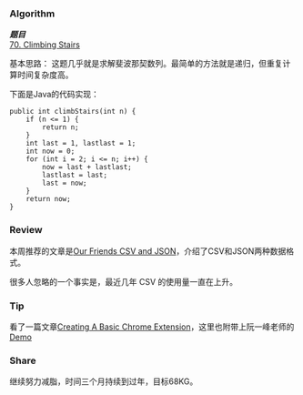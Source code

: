 ### Algorithm

 ***题目***  
[70. Climbing Stairs](https://leetcode.com/problems/climbing-stairs/) 

基本思路：
这题几乎就是求解斐波那契数列。最简单的方法就是递归，但重复计算时间复杂度高。

下面是Java的代码实现：

```
public int climbStairs(int n) {
    if (n <= 1) {
        return n;
    }
    int last = 1, lastlast = 1;
    int now = 0;
    for (int i = 2; i <= n; i++) {
        now = last + lastlast;
        lastlast = last;
        last = now;
    }
    return now;
}
```

### Review

本周推荐的文章是[Our Friends CSV and JSON](https://medium.com/@martindrapeau/the-state-of-csv-and-json-d97d1486333)，介绍了CSV和JSON两种数据格式。

很多人忽略的一个事实是，最近几年 CSV 的使用量一直在上升。

### Tip

看了一篇文章[Creating A Basic Chrome Extension](https://www.thepolyglotdeveloper.com/2018/09/creating-basic-chrome-extension/)，这里也附带上阮一峰老师的[Demo](https://github.com/ruanyf/chrome-extension-demo)

### Share

继续努力减脂，时间三个月持续到过年，目标68KG。